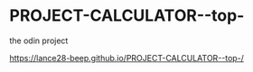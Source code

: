# PROJECT-CALCULATOR--top-
the odin project 


https://lance28-beep.github.io/PROJECT-CALCULATOR--top-/
